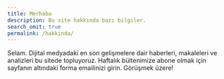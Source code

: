 ```yaml
---
title: Merhaba
description: Bu site hakkında bazı bilgiler.
search_omit: true
permalink: /hakkinda/
---
```


Selam. Dijital medyadaki en son gelişmelere dair haberleri, makaleleri ve analizleri bu sitede topluyoruz. Haftalık bültenimize abone olmak için sayfanın altındaki forma emailinizi girin. Görüşmek üzere!